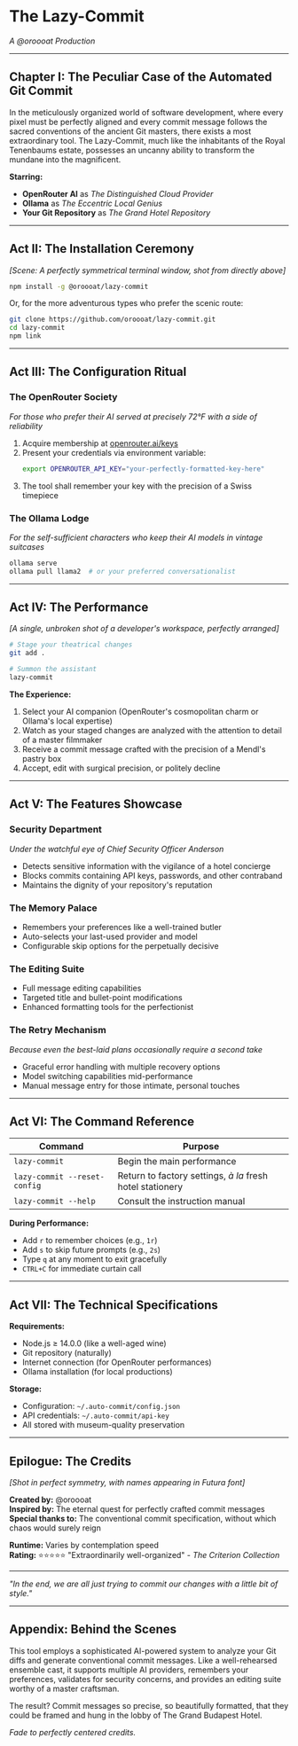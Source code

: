 # The Lazy-Commit

*A @oroooat Production*

---

## Chapter I: The Peculiar Case of the Automated Git Commit

In the meticulously organized world of software development, where every pixel must be perfectly aligned and every commit message follows the sacred conventions of the ancient Git masters, there exists a most extraordinary tool. The Lazy-Commit, much like the inhabitants of the Royal Tenenbaums estate, possesses an uncanny ability to transform the mundane into the magnificent.

**Starring:**
- **OpenRouter AI** as *The Distinguished Cloud Provider*  
- **Ollama** as *The Eccentric Local Genius*  
- **Your Git Repository** as *The Grand Hotel Repository*

---

## Act II: The Installation Ceremony

*[Scene: A perfectly symmetrical terminal window, shot from directly above]*

```bash
npm install -g @oroooat/lazy-commit
```

Or, for the more adventurous types who prefer the scenic route:

```bash
git clone https://github.com/oroooat/lazy-commit.git
cd lazy-commit
npm link
```

---

## Act III: The Configuration Ritual

### The OpenRouter Society
*For those who prefer their AI served at precisely 72°F with a side of reliability*

1. Acquire membership at [openrouter.ai/keys](https://openrouter.ai/keys)
2. Present your credentials via environment variable:
   ```bash
   export OPENROUTER_API_KEY="your-perfectly-formatted-key-here"
   ```
3. The tool shall remember your key with the precision of a Swiss timepiece

### The Ollama Lodge  
*For the self-sufficient characters who keep their AI models in vintage suitcases*

```bash
ollama serve
ollama pull llama2  # or your preferred conversationalist
```

---

## Act IV: The Performance

*[A single, unbroken shot of a developer's workspace, perfectly arranged]*

```bash
# Stage your theatrical changes
git add .

# Summon the assistant
lazy-commit
```

**The Experience:**
1. Select your AI companion (OpenRouter's cosmopolitan charm or Ollama's local expertise)
2. Watch as your staged changes are analyzed with the attention to detail of a master filmmaker
3. Receive a commit message crafted with the precision of a Mendl's pastry box
4. Accept, edit with surgical precision, or politely decline

---

## Act V: The Features Showcase

### **Security Department**
*Under the watchful eye of Chief Security Officer Anderson*
- Detects sensitive information with the vigilance of a hotel concierge
- Blocks commits containing API keys, passwords, and other contraband
- Maintains the dignity of your repository's reputation

### **The Memory Palace**
- Remembers your preferences like a well-trained butler
- Auto-selects your last-used provider and model
- Configurable skip options for the perpetually decisive

### **The Editing Suite**
- Full message editing capabilities
- Targeted title and bullet-point modifications  
- Enhanced formatting tools for the perfectionist

### **The Retry Mechanism**
*Because even the best-laid plans occasionally require a second take*
- Graceful error handling with multiple recovery options
- Model switching capabilities mid-performance
- Manual message entry for those intimate, personal touches

---

## Act VI: The Command Reference

| Command | Purpose |
|---------|---------|
| `lazy-commit` | Begin the main performance |
| `lazy-commit --reset-config` | Return to factory settings, *à la* fresh hotel stationery |
| `lazy-commit --help` | Consult the instruction manual |

**During Performance:**
- Add `r` to remember choices (e.g., `1r`)
- Add `s` to skip future prompts (e.g., `2s`)  
- Type `q` at any moment to exit gracefully
- `CTRL+C` for immediate curtain call

---

## Act VII: The Technical Specifications

**Requirements:**
- Node.js ≥ 14.0.0 (like a well-aged wine)
- Git repository (naturally)
- Internet connection (for OpenRouter performances)
- Ollama installation (for local productions)

**Storage:**
- Configuration: `~/.auto-commit/config.json`
- API credentials: `~/.auto-commit/api-key`
- All stored with museum-quality preservation

---

## Epilogue: The Credits

*[Shot in perfect symmetry, with names appearing in Futura font]*

**Created by:** @oroooat  
**Inspired by:** The eternal quest for perfectly crafted commit messages  
**Special thanks to:** The conventional commit specification, without which chaos would surely reign

**Runtime:** Varies by contemplation speed  
**Rating:** ⭐⭐⭐⭐⭐ "Extraordinarily well-organized" - *The Criterion Collection*

---

*"In the end, we are all just trying to commit our changes with a little bit of style."*

---

## Appendix: Behind the Scenes

This tool employs a sophisticated AI-powered system to analyze your Git diffs and generate conventional commit messages. Like a well-rehearsed ensemble cast, it supports multiple AI providers, remembers your preferences, validates for security concerns, and provides an editing suite worthy of a master craftsman.

The result? Commit messages so precise, so beautifully formatted, that they could be framed and hung in the lobby of The Grand Budapest Hotel.

*Fade to perfectly centered credits.*
